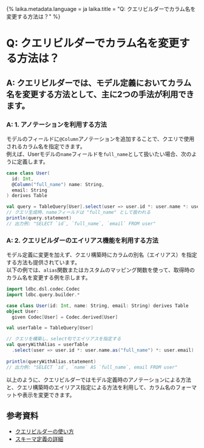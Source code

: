 {%
  laika.metadata.language = ja
  laika.title = "Q: クエリビルダーでカラム名を変更する方法は？"
%}

# Q: クエリビルダーでカラム名を変更する方法は？

## A: クエリビルダーでは、モデル定義においてカラム名を変更する方法として、主に2つの手法が利用できます。

### A: 1. アノテーションを利用する方法  
モデルのフィールドに`@Column`アノテーションを追加することで、クエリで使用されるカラム名を指定できます。  
例えば、Userモデルの`name`フィールドを`full_name`として扱いたい場合、次のように定義します。

```scala 3
case class User(
  id: Int,
  @Column("full_name") name: String,
  email: String
) derives Table

val query = TableQuery[User].select(user => user.id *: user.name *: user.email)
// クエリ生成時、nameフィールドは "full_name" として扱われる
println(query.statement)
// 出力例: "SELECT `id`, `full_name`, `email` FROM user"
```

### A: 2. クエリビルダーのエイリアス機能を利用する方法  
モデル定義に変更を加えず、クエリ構築時にカラムの別名（エイリアス）を指定する方法も提供されています。  
以下の例では、`alias`関数またはカスタムのマッピング関数を使って、取得時のカラム名を変更する例を示します。

```scala 3
import ldbc.dsl.codec.Codec
import ldbc.query.builder.*

case class User(id: Int, name: String, email: String) derives Table
object User:
  given Codec[User] = Codec.derived[User]

val userTable = TableQuery[User]

// クエリを構築し、select句でエイリアスを指定する
val queryWithAlias = userTable
  .select(user => user.id *: user.name.as("full_name") *: user.email)
  
println(queryWithAlias.statement)
// 出力例: "SELECT `id`, `name` AS `full_name`, email FROM user"
```

以上のように、クエリビルダーではモデル定義時のアノテーションによる方法と、クエリ構築時のエイリアス指定による方法を利用して、カラム名のフォーマットや表示を変更できます。

## 参考資料
- [クエリビルダーの使い方](/ja/tutorial/Query-Builder.md)  
- [スキーマ定義の詳細](/ja/tutorial/Schema.md)
